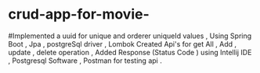 # crud-app-for-movie-
#Implemented a uuid for unique and orderer uniqueId values ,
Using Spring Boot , Jpa , postgreSql driver , Lombok
Created Api's for get All , Add , update , delete operation ,
Added Response (Status Code )
using Intellij IDE , Postgresql Software , Postman for testing api .

